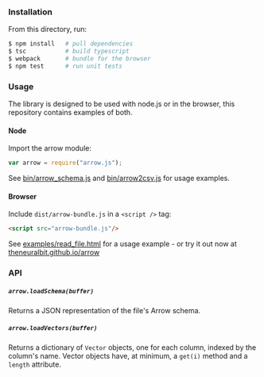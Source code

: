 <!---
  Licensed under the Apache License, Version 2.0 (the "License");
  you may not use this file except in compliance with the License.
  You may obtain a copy of the License at

   http://www.apache.org/licenses/LICENSE-2.0

  Unless required by applicable law or agreed to in writing, software
  distributed under the License is distributed on an "AS IS" BASIS,
  WITHOUT WARRANTIES OR CONDITIONS OF ANY KIND, either express or implied.
  See the License for the specific language governing permissions and
  limitations under the License. See accompanying LICENSE file.
-->

### Installation

From this directory, run:

``` bash
$ npm install   # pull dependencies
$ tsc           # build typescript
$ webpack       # bundle for the browser
$ npm test      # run unit tests
```

### Usage
The library is designed to be used with node.js or in the browser, this repository contains examples of both.

#### Node
Import the arrow module:

``` js
var arrow = require("arrow.js");
```

See [bin/arrow_schema.js](bin/arrow_schema.js) and [bin/arrow2csv.js](bin/arrow2csv.js) for usage examples.

#### Browser
Include `dist/arrow-bundle.js` in a `<script />` tag:
``` html
<script src="arrow-bundle.js"/>
```
See [examples/read_file.html](examples/read_file.html) for a usage example - or try it out now at [theneuralbit.github.io/arrow](http://theneuralbit.github.io/arrow)

### API
##### `arrow.loadSchema(buffer)`
Returns a JSON representation of the file's Arrow schema.

##### `arrow.loadVectors(buffer)`
Returns a dictionary of `Vector` objects, one for each column, indexed by the column's name.
Vector objects have, at minimum, a `get(i)` method and a `length` attribute.
